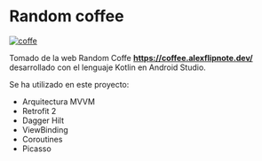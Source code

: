 # Random coffee

[![coffe](caffee "coffe")](https://github.com/juanmedina100/Random_coffee/blob/master/images/32432hotbeverage_98916.png "coffe")

Tomado de la web Random Coffe **https://coffee.alexflipnote.dev/** desarrollado con el lenguaje Kotlin en Android Studio.


Se ha utilizado en este proyecto:
- Arquitectura MVVM
- Retrofit 2
- Dagger Hilt
- ViewBinding
- Coroutines
- Picasso
